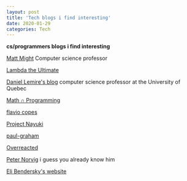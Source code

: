 ```yaml
---
layout: post
title: 'Tech blogs i find interesting'
date: 2020-01-29
categories: Tech
---
```



**cs/programmers blogs i find interesting**


[Matt Might](http://matt.might.net/) Computer science professor

[Lambda the Ultimate](http://lambda-the-ultimate.org/)

[Daniel Lemire's blog](https://lemire.me/blog/) computer science professor at the University of Quebec

[Math ∩ Programming](https://jeremykun.com/)

[flavio copes](https://flaviocopes.com/)

[Project Nayuki](https://www.nayuki.io/)

[paul-graham](http://www.paulgraham.com/index.html)

[Overreacted](https://overreacted.io/)

[Peter Norvig](http://norvig.com/) i guess you already know him

[Eli Bendersky's website](https://eli.thegreenplace.net/)
